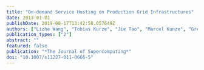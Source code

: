 ```yaml
---
title: "On-demand Service Hosting on Production Grid Infrastructures"
date: 2013-01-01
publishDate: 2019-08-17T13:42:58.057649Z
authors: ["Lizhe Wang", "Tobias Kurze", "Jie Tao", "Marcel Kunze", "Gregor von Laszewski"]
publication_types: ["2"]
abstract: ""
featured: false
publication: "*The Journal of Supercomputing*"
doi: "10.1007/s11227-011-0666-5"
---
```


